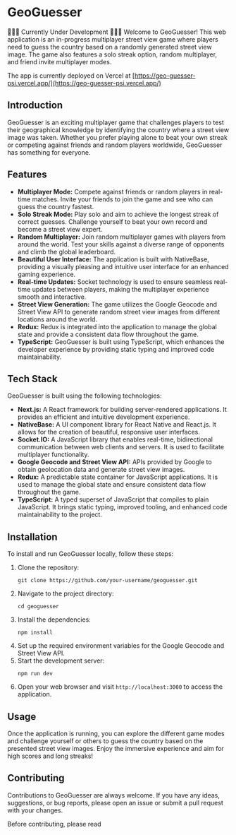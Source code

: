# GeoGuesser
🚧🚧🚧 Currently Under Development 🚧🚧🚧
Welcome to GeoGuesser! This web application is an in-progress multiplayer street view game where players need to guess the country based on a randomly generated street view image. The game also features a solo streak option, random multiplayer, and friend invite multiplayer modes.

The app is currently deployed on Vercel at [https://geo-guesser-psi.vercel.app/](https://geo-guesser-psi.vercel.app/)

## Introduction

GeoGuesser is an exciting multiplayer game that challenges players to test their geographical knowledge by identifying the country where a street view image was taken. Whether you prefer playing alone to beat your own streak or competing against friends and random players worldwide, GeoGuesser has something for everyone.

## Features

- **Multiplayer Mode:** Compete against friends or random players in real-time matches. Invite your friends to join the game and see who can guess the country fastest.
- **Solo Streak Mode:** Play solo and aim to achieve the longest streak of correct guesses. Challenge yourself to beat your own record and become a street view expert.
- **Random Multiplayer:** Join random multiplayer games with players from around the world. Test your skills against a diverse range of opponents and climb the global leaderboard.
- **Beautiful User Interface:** The application is built with NativeBase, providing a visually pleasing and intuitive user interface for an enhanced gaming experience.
- **Real-time Updates:** Socket technology is used to ensure seamless real-time updates between players, making the multiplayer experience smooth and interactive.
- **Street View Generation:** The game utilizes the Google Geocode and Street View API to generate random street view images from different locations around the world.
- **Redux:** Redux is integrated into the application to manage the global state and provide a consistent data flow throughout the game.
- **TypeScript:** GeoGuesser is built using TypeScript, which enhances the developer experience by providing static typing and improved code maintainability.

## Tech Stack

GeoGuesser is built using the following technologies:

- **Next.js:** A React framework for building server-rendered applications. It provides an efficient and intuitive development experience.
- **NativeBase:** A UI component library for React Native and React.js. It allows for the creation of beautiful, responsive user interfaces.
- **Socket.IO:** A JavaScript library that enables real-time, bidirectional communication between web clients and servers. It is used to facilitate multiplayer functionality.
- **Google Geocode and Street View API:** APIs provided by Google to obtain geolocation data and generate street view images.
- **Redux:** A predictable state container for JavaScript applications. It is used to manage the global state and ensure consistent data flow throughout the game.
- **TypeScript:** A typed superset of JavaScript that compiles to plain JavaScript. It brings static typing, improved tooling, and enhanced code maintainability to the project.

## Installation

To install and run GeoGuesser locally, follow these steps:

1. Clone the repository: 
   ```
   git clone https://github.com/your-username/geoguesser.git
   ```
2. Navigate to the project directory: 
   ```
   cd geoguesser
   ```
3. Install the dependencies: 
   ```
   npm install
   ```
4. Set up the required environment variables for the Google Geocode and Street View API.
5. Start the development server: 
   ```
   npm run dev
   ```
6. Open your web browser and visit `http://localhost:3000` to access the application.

## Usage

Once the application is running, you can explore the different game modes and challenge yourself or others to guess the country based on the presented street view images. Enjoy the immersive experience and aim for high scores and long streaks!

## Contributing

Contributions to GeoGuesser are always welcome. If you have any ideas, suggestions, or bug reports, please open an issue or submit a pull request with your changes.

Before contributing, please read
